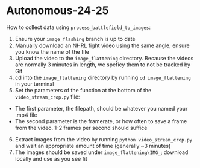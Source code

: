 # Autonomous-24-25

How to collect data using `process_battlefield_to_images`:
1. Ensure your `image_flashing` branch is up to date
2. Manually download an NHRL fight video using the same angle; ensure you know the name of the file
3. Upload the video to the `image_flattening` directory. Because the videos are normally 3 minutes in length, we speficy them to not be tracked by Git
4. cd into the `image_flattening` directory by running `cd image_flattening` in your terminal
5. Set the parameters of the function at the bottom of the `video_stream_crop.py` file:
- The first parameter, the filepath, should be whatever you named your .mp4 file
- The second parameter is the framerate, or how often to save a frame from the video. 1-2 frames per second should suffice
6. Extract images from the video by running `python video_stream_crop.py` and wait an appropriate amount of time (generally ~3 minutes)
7. The images should be saved under `image_flattening\IMG_`; download locally and use as you see fit